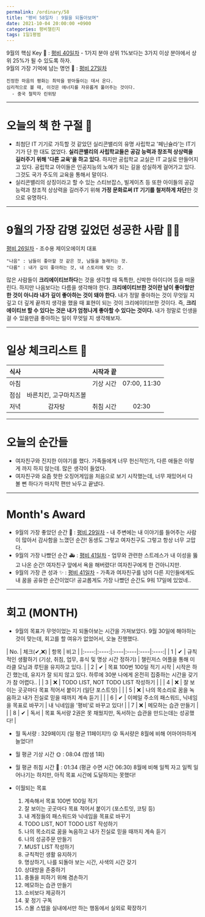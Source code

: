 ```yaml
---
permalink: /ordinary/58
title: "평비 58일차 : 9월을 되돌아보며"
date: 2021-10-04 20:00:00 +0900
categories: 평비챌린지
tags: 1일1평범
---  
```

9월의 핵심 Key 🔑 : [평비 40일차](https://rlaghdcjf12.github.io/ordinary/40) - 1가지 분야 상위 1%보다는 3가지 이상 분야에서 상위 25%가 될 수 있도록 하자.  
9월의 가장 기억에 남는 명언 🎁 : [평비 27일차](https://rlaghdcjf12.github.io/ordinary/27)  
```
진정한 마음의 평화는 최악을 받아들이는 데서 온다.
심리적으로 볼 때, 이것은 에너지를 자유롭게 풀어주는 것이다.
  - 중국 철학자 린위탕
```

---
# 오늘의 책 한 구절 📕
- 최첨단 IT 기기로 가득할 것 같았던 실리콘밸리의 유명 사립학교 '페닌슐라'는 IT기기가 단 한 대도 없었다. **실리콘밸리의 사립학교들은 공감 능력과 창조적 상상력을 길러주기 위해 '다른 교육'을 하고 있다.** 하지만 공립학교 교실은 IT 교실로 만들어지고 있다. 공립학교 아이들은 인공지능의 노예가 되는 길을 성실하게 걸어가고 있다. 그것도 국가 주도의 교육을 통해서 말이다. 
- 실리콘밸리의 상징이라고 할 수 있는 스티브잡스, 빌게이츠 등 또한 아이들의 공감능력과 창조적 상상력을 길러주기 위해 **가정 문화로써 IT 기기를 철저하게 차단**한 것으로 유명하다.

---
# 9월의 가장 감명 깊었던 성공한 사람 🙋‍♂️
[평비 26일차](https://rlaghdcjf12.github.io/ordinary/26) - 조수용 제이오에이치 대표  
```
"나음" : 남들이 좋아할 것 같은 것, 남들을 놀래키는 것.
"다름" : 내가 깊이 좋아하는 것, 내 스토리에 맞는 것.
```

많은 사람들이 **크리에이티브하다**는 것을 생각할 때 독특한, 신박한 아이디어 등을 떠올린다. 하지만 나음보다는 다름을 생각해야 한다. **크리에이티브한 것이란 남이 좋아할만 한 것이 아니라 내가 깊이 좋아하는 것이 돼야 한다.**  내가 정말 좋아하는 것이 무엇일 지 깊고 더 깊게 끝까지 생각을 했을 때 표현이 되는 것이 크리에이티브한 것이다. 즉, **크리에이티브 할 수 있다는 것은 내가 엄청나게 좋아할 수 있다는 것이다.** 내가 정말로 인생을 걸 수 있을만큼 좋아하는 일이 무엇일 지 생각해보자.  

---
# 일상 체크리스트 📃

| 식사 |  | 시작과 끝 |  |
|:----:|:----:|:----:|:----:|
| 아침 |  | 기상 시간 | 07:00, 11:30 |
| 점심 | 바른치킨, 고구마치즈볼 |  |  |
| 저녁 | 감자탕 | 취침 시간 | 02:30 |

---
# 오늘의 순간들
- 여자친구와 진지한 이야기를 했다. 가족들에게 너무 헌신적인가, 다른 애들은 이렇게 까지 하지 않는데. 많은 생각이 들었다.
- 여자친구와 요즘 핫한 오징어게임을 처음으로 보기 시작했는데, 너무 재밌어서 다 볼 뻔 하다가 마지막 편만 놔두고 끝냈다.

---
# Month's Award
- 9월의 가장 좋았던 순간 👑 : [평비 29일차](https://rlaghdcjf12.github.io/ordinary/29) - 내 주변에는 내 이야기를 들어주는 사람이 많아서 감사함을 느꼈던 순간! 동생도 그렇고 여자친구도 그렇고 항상 너무 고맙다.  
- 9월의 가장 나빴던 순간 🚑 : [평비 41일차](https://rlaghdcjf12.github.io/ordinary/41) - 업무와 관련한 스트레스가 내 이성을 뚫고 나온 순간! 여자친구 앞에서 욕을 해버렸다! 여자친구에게 한 건아니지만. 
- 9월의 가장 큰 성과 ✨ : [평비 41일차](https://rlaghdcjf12.github.io/ordinary/41) - 가족과 여자친구를 넘어 다른 지인들에게도 내 꿈을 공유한 순간이었다! 공교롭게도 가장 나빴던 순간도 9워 17일에 있었네..

---
# 회고 (MONTH)
- 9월의 목표가 무엇이었는 지 되돌아보는 시간을 가져보았다. 9월 30일에 해야하는 것이 맞는데, 회고를 할 여유가 없었어서, 오늘 진행했다.

| No. | 체크(✔,❌) | 항목 | 비고 |
|:----:|:----:|:----|:----|:----|:----:|
| 1 | ✔ | 규칙적인 생활하기 (기상, 취침, 업무, 휴식 및 명상 시간 정하기) | 챌린저스 어플을 통해 미라클 모닝과 루틴을 유지하고 있다. |
| 2 | ✔ | 목표 100번 100일 적기 시작 | 시작은 하긴 했는데, 유지가 잘 되지 않고 있다. 하루에 30분 나에게 온전히 집중하는 시간을 갖기가 참 어렵다.. |
| 3 | ❌ | TODO LIST, NOT TODO LIST 작성하기 |  |
| 4 | ❌ | 잘 보이는 곳곳마다 목표 적어서 붙이기 (일단 포스트잇) |  |
| 5 | ❌ | 나의 목소리로 꿈을 녹음하고 내가 진실로 믿을 때까지 계속 듣기 |  |
| 6 | ✔ | 이메일 주소의 패스워드, 닉네임을 목표로 바꾸기 | 내 닉네임을 '평비'로 바꾸고 있다! |
| 7 | ❌ | 메모하는 습관 만들기 |  |
| 8 | ✔ | 독서 | 목표 독서량 2권은 못 채웠지만, 독서하는 습관을 만드는데는 성공했다! |

- 월 독서량 : 329페이지 (일 평균 11페이지!!) 😲
  독서량은 8월에 비해 어마어마하게 늘었다!!

- 월 평균 기상 시간 🌞 : 08:04 (밤샘 1회)
- 월 평균 취침 시간 🌙 : 01:34 (평균 수면 시간 06:30)
  8월에 비해 일찍 자고 일찍 일어나기는 하지만, 아직 목표 시간에 도달하지는 못했다!

- 이월되는 목표
  1. 계속해서 목표 100번 100일 적기  
  2. 잘 보이는 곳곳마다 목표 적어서 붙이기 (포스트잇, 코팅 등)  
  3. 내 계정들의 패스워드와 닉네임을 목표로 바꾸기  
  4. TODO LIST, NOT TODO LIST 작성하기  
  5. 나의 목소리로 꿈을 녹음하고 내가 진실로 믿을 때까지 계속 듣기  
  6. 나의 성공주문 만들기  
  7. MUST LIST 작성하기  
  8. 규칙적인 생활 유지하기  
  9. 명상하기, 나를 되돌아 보는 시간, 사색의 시간 갖기  
  10. 상대방을 존중하기  
  11. 충돌을 피하기 위해 겸손하기  
  12. 메모하는 습관 만들기  
  13. 소비보다 제공하기  
  14. 꽃 정기 구독
  15. 스몰 스텝을 실내에서만 하는 행동에서 실외로 확장하기